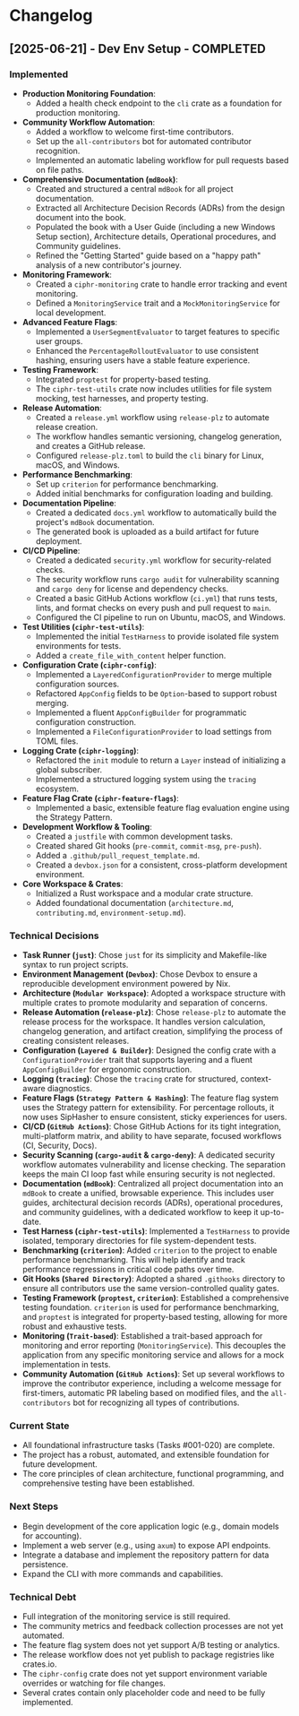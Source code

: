 # Changelog

## [2025-06-21] - Dev Env Setup - COMPLETED

### Implemented
- **Production Monitoring Foundation**:
    - Added a health check endpoint to the `cli` crate as a foundation for production monitoring.
- **Community Workflow Automation**:
    - Added a workflow to welcome first-time contributors.
    - Set up the `all-contributors` bot for automated contributor recognition.
    - Implemented an automatic labeling workflow for pull requests based on file paths.
- **Comprehensive Documentation (`mdBook`)**:
    - Created and structured a central `mdBook` for all project documentation.
    - Extracted all Architecture Decision Records (ADRs) from the design document into the book.
    - Populated the book with a User Guide (including a new Windows Setup section), Architecture details, Operational procedures, and Community guidelines.
    - Refined the "Getting Started" guide based on a "happy path" analysis of a new contributor's journey.
- **Monitoring Framework**:
    - Created a `ciphr-monitoring` crate to handle error tracking and event monitoring.
    - Defined a `MonitoringService` trait and a `MockMonitoringService` for local development.
- **Advanced Feature Flags**:
    - Implemented a `UserSegmentEvaluator` to target features to specific user groups.
    - Enhanced the `PercentageRolloutEvaluator` to use consistent hashing, ensuring users have a stable feature experience.
- **Testing Framework**:
    - Integrated `proptest` for property-based testing.
    - The `ciphr-test-utils` crate now includes utilities for file system mocking, test harnesses, and property testing.
- **Release Automation**:
    - Created a `release.yml` workflow using `release-plz` to automate release creation.
    - The workflow handles semantic versioning, changelog generation, and creates a GitHub release.
    - Configured `release-plz.toml` to build the `cli` binary for Linux, macOS, and Windows.
- **Performance Benchmarking**:
    - Set up `criterion` for performance benchmarking.
    - Added initial benchmarks for configuration loading and building.
- **Documentation Pipeline**:
    - Created a dedicated `docs.yml` workflow to automatically build the project's `mdBook` documentation.
    - The generated book is uploaded as a build artifact for future deployment.
- **CI/CD Pipeline**:
    - Created a dedicated `security.yml` workflow for security-related checks.
    - The security workflow runs `cargo audit` for vulnerability scanning and `cargo deny` for license and dependency checks.
    - Created a basic GitHub Actions workflow (`ci.yml`) that runs tests, lints, and format checks on every push and pull request to `main`.
    - Configured the CI pipeline to run on Ubuntu, macOS, and Windows.
- **Test Utilities (`ciphr-test-utils`)**:
    - Implemented the initial `TestHarness` to provide isolated file system environments for tests.
    - Added a `create_file_with_content` helper function.
- **Configuration Crate (`ciphr-config`)**:
    - Implemented a `LayeredConfigurationProvider` to merge multiple configuration sources.
    - Refactored `AppConfig` fields to be `Option`-based to support robust merging.
    - Implemented a fluent `AppConfigBuilder` for programmatic configuration construction.
    - Implemented a `FileConfigurationProvider` to load settings from TOML files.
- **Logging Crate (`ciphr-logging`)**:
    - Refactored the `init` module to return a `Layer` instead of initializing a global subscriber.
    - Implemented a structured logging system using the `tracing` ecosystem.
- **Feature Flag Crate (`ciphr-feature-flags`)**:
    - Implemented a basic, extensible feature flag evaluation engine using the Strategy Pattern.
- **Development Workflow & Tooling**:
    - Created a `justfile` with common development tasks.
    - Created shared Git hooks (`pre-commit`, `commit-msg`, `pre-push`).
    - Added a `.github/pull_request_template.md`.
    - Created a `devbox.json` for a consistent, cross-platform development environment.
- **Core Workspace & Crates**:
    - Initialized a Rust workspace and a modular crate structure.
    - Added foundational documentation (`architecture.md`, `contributing.md`, `environment-setup.md`).

### Technical Decisions
- **Task Runner (`just`)**: Chose `just` for its simplicity and Makefile-like syntax to run project scripts.
- **Environment Management (`Devbox`)**: Chose Devbox to ensure a reproducible development environment powered by Nix.
- **Architecture (`Modular Workspace`)**: Adopted a workspace structure with multiple crates to promote modularity and separation of concerns.
- **Release Automation (`release-plz`)**: Chose `release-plz` to automate the release process for the workspace. It handles version calculation, changelog generation, and artifact creation, simplifying the process of creating consistent releases.
- **Configuration (`Layered & Builder`)**: Designed the config crate with a `ConfigurationProvider` trait that supports layering and a fluent `AppConfigBuilder` for ergonomic construction.
- **Logging (`tracing`)**: Chose the `tracing` crate for structured, context-aware diagnostics.
- **Feature Flags (`Strategy Pattern & Hashing`)**: The feature flag system uses the Strategy pattern for extensibility. For percentage rollouts, it now uses SipHasher to ensure consistent, sticky experiences for users.
- **CI/CD (`GitHub Actions`)**: Chose GitHub Actions for its tight integration, multi-platform matrix, and ability to have separate, focused workflows (CI, Security, Docs).
- **Security Scanning (`cargo-audit` & `cargo-deny`)**: A dedicated security workflow automates vulnerability and license checking. The separation keeps the main CI loop fast while ensuring security is not neglected.
- **Documentation (`mdBook`)**: Centralized all project documentation into an `mdBook` to create a unified, browsable experience. This includes user guides, architectural decision records (ADRs), operational procedures, and community guidelines, with a dedicated workflow to keep it up-to-date.
- **Test Harness (`ciphr-test-utils`)**: Implemented a `TestHarness` to provide isolated, temporary directories for file system-dependent tests.
- **Benchmarking (`criterion`)**: Added `criterion` to the project to enable performance benchmarking. This will help identify and track performance regressions in critical code paths over time.
- **Git Hooks (`Shared Directory`)**: Adopted a shared `.githooks` directory to ensure all contributors use the same version-controlled quality gates.
- **Testing Framework (`proptest`, `criterion`)**: Established a comprehensive testing foundation. `criterion` is used for performance benchmarking, and `proptest` is integrated for property-based testing, allowing for more robust and exhaustive tests.
- **Monitoring (`Trait-based`)**: Established a trait-based approach for monitoring and error reporting (`MonitoringService`). This decouples the application from any specific monitoring service and allows for a mock implementation in tests.
- **Community Automation (`GitHub Actions`)**: Set up several workflows to improve the contributor experience, including a welcome message for first-timers, automatic PR labeling based on modified files, and the `all-contributors` bot for recognizing all types of contributions.

### Current State
- All foundational infrastructure tasks (Tasks #001-020) are complete.
- The project has a robust, automated, and extensible foundation for future development.
- The core principles of clean architecture, functional programming, and comprehensive testing have been established.

### Next Steps
- Begin development of the core application logic (e.g., domain models for accounting).
- Implement a web server (e.g., using `axum`) to expose API endpoints.
- Integrate a database and implement the repository pattern for data persistence.
- Expand the CLI with more commands and capabilities.

### Technical Debt
- Full integration of the monitoring service is still required.
- The community metrics and feedback collection processes are not yet automated.
- The feature flag system does not yet support A/B testing or analytics.
- The release workflow does not yet publish to package registries like crates.io.
- The `ciphr-config` crate does not yet support environment variable overrides or watching for file changes.
- Several crates contain only placeholder code and need to be fully implemented.